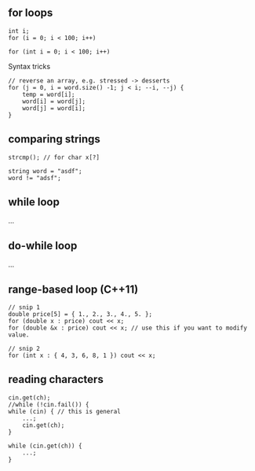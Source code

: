 ## for loops

```
int i;
for (i = 0; i < 100; i++) 

for (int i = 0; i < 100; i++)
```

Syntax tricks
```
// reverse an array, e.g. stressed -> desserts
for (j = 0, i = word.size() -1; j < i; --i, --j) {
	temp = word[i];
	word[i] = word[j];
	word[j] = word[i];
}
```

## comparing strings
```
strcmp(); // for char x[?]

string word = "asdf";
word != "adsf";
```

## while loop
...

## do-while loop
...

## range-based loop (C++11)
```
// snip 1
double price[5] = { 1., 2., 3., 4., 5. };
for (double x : price) cout << x;
for (double &x : price) cout << x; // use this if you want to modify value.

// snip 2
for (int x : { 4, 3, 6, 8, 1 }) cout << x;
```

## reading characters
```
cin.get(ch);
//while (!cin.fail()) {
while (cin) { // this is general
	...;
	cin.get(ch);
}

while (cin.get(ch)) {
	...;
}
```
